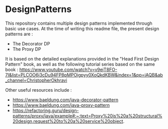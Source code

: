 # DesignPatterns

This repository contains multiple design patterns implemented through basic use cases. At the time of writing this readme file, the present design patterns are :

* The Decorator DP
* The Proxy DP

It is based on the detailed explanations provided in the "Head First Design Pattern" book, as well as the following tutorial series based on the same book : 
https://www.youtube.com/watch?v=v9ejT8FO-7I&list=PLCOO6j3cDu94FP8pMPOigpyy0XoQkdKBW&index=1&pp=iAQB&ab_channel=ChristopherOkhravi

Other useful resources include :
* https://www.baeldung.com/java-decorator-pattern
* https://www.baeldung.com/java-proxy-pattern
* https://refactoring.guru/design-patterns/proxy/java/example#:~:text=Proxy%20is%20a%20structural%20design,request%20to%20a%20service%20object.
